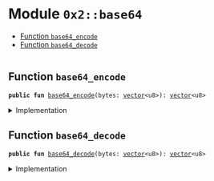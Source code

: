 
<a name="0x2_base64"></a>

# Module `0x2::base64`



-  [Function `base64_encode`](#0x2_base64_base64_encode)
-  [Function `base64_decode`](#0x2_base64_base64_decode)


<pre><code></code></pre>



<a name="0x2_base64_base64_encode"></a>

## Function `base64_encode`



<pre><code><b>public</b> <b>fun</b> <a href="base64.md#0x2_base64_base64_encode">base64_encode</a>(bytes: <a href="">vector</a>&lt;u8&gt;): <a href="">vector</a>&lt;u8&gt;
</code></pre>



<details>
<summary>Implementation</summary>


<pre><code><b>native</b> <b>public</b> <b>fun</b> <a href="base64.md#0x2_base64_base64_encode">base64_encode</a>(bytes: <a href="">vector</a>&lt;u8&gt;): <a href="">vector</a>&lt;u8&gt;;
</code></pre>



</details>

<a name="0x2_base64_base64_decode"></a>

## Function `base64_decode`



<pre><code><b>public</b> <b>fun</b> <a href="base64.md#0x2_base64_base64_decode">base64_decode</a>(bytes: <a href="">vector</a>&lt;u8&gt;): <a href="">vector</a>&lt;u8&gt;
</code></pre>



<details>
<summary>Implementation</summary>


<pre><code><b>native</b> <b>public</b> <b>fun</b> <a href="base64.md#0x2_base64_base64_decode">base64_decode</a>(bytes: <a href="">vector</a>&lt;u8&gt;): <a href="">vector</a>&lt;u8&gt;;
</code></pre>



</details>
